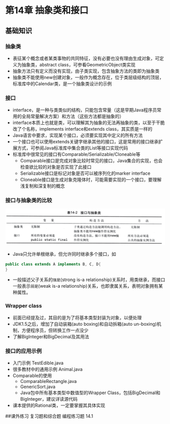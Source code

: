 # 第14章 抽象类和接口

## 基础知识
### 抽象类
* 表征某个概念或者某类事物的共同特征，没有必要也没有理由生成对象，可定义为抽象类，abstract class，可参看GeometricObject类实现
* 抽象方法只有定义而没有实现，由子类实现，包含抽象方法的类即为抽象类
* 抽象类不能使用new创建对象，一般作为概念存在，位于类层级结构的顶层，标准库中的Calendar类，是一个抽象类设计的示例

### 接口
* interface，是一种与类类似的结构，只能包含常量（这是早期Java程序员常用的全局常量解决方案）和方法（这些方法都是抽象的）
* interface本质上也就是类，可以理解其为抽象的无法再抽象的类，以至于干脆改了个名称，implements interface和extends class，其实质是一样的
* Java语言中要求，实现某个接口，必须要实现其中定义的所有方法
* 一个接口也可以使用extends关键字继承其他的接口，这是常用的接口继承扩展方式，可参阅Java标准库中集合类的List等接口实现代码
* 标准库中很常见的接口有Comparable/Serializable/Cloneable等
    * Comparable接口是完成对象比较时常见的接口，Java集合的实现，也会检查欲比较的对象是否实现了此接口
    * Serializable接口是标记对象是否可以被序列化的marker interface
    * Cloneable接口是生成对象克隆体时，可能需要实现的一个接口，要理解浅复制和深复制的概念
    
### 接口与抽象类的比较
![接口与抽象类的对比](img/InterfaceAbstractClass.png)
* Java只允许单根继承，但允许同时继承多个接口，如

```java
public class extends A implements B, C, D{
}
```
* 一般描述父子关系的`强是`(strong is-a relationship)关系时，用类继承，而接口一般表示`弱是`(weak is-a relationship)关系，也即隶属关系，表明对象拥有某种属性。

### Wrapper class
* 前面已经提及过，其目的是为了将基本类型封装为对象，以便处理
* JDK1.5之后，增加了自动装箱(auto boxing)和自动拆箱(auto un-boxing)机制，方便程序员，但转换工作一点没少
* 了解BigInteger和BigDecimal及其用法

### 接口的应用示例
* 入门示例 TestEdible.java
* 很多教材中的通用示例 Animal.java
* Comparable的使用
    * ComparableRectangle.java
    * GenericSort.java
    * Java包中所有基本类型中数值型的Wrapper Class，包括BigDecimal和BigInteger，建议详读源代码
* 课本提供的Rational类，一定要掌握其具体实现

##课外练习
复习题和综合题
编程练习题 14.1


